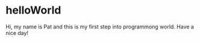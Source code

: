 # helloWorld

Hi, my name is Pat and this is my first step into programmong world.
Have a nice day!
